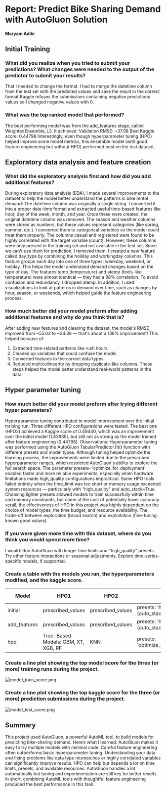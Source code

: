 # Report: Predict Bike Sharing Demand with AutoGluon Solution
#### Maryam Adibi

## Initial Training
### What did you realize when you tried to submit your predictions? What changes were needed to the output of the predictor to submit your results?
That I needed to change the format. I had to merge the datetime column from the test set with the predicted values and save the result in the correct format.Kaggle refuses the submissions containing negative predictions values so I changed negative values with 0. 

### What was the top ranked model that performed?
The best performing model was from the add_features stage, called WeightedEnsemble_L3. It achieved:
Validation RMSE: ~37.98
Best Kaggle score: 0.44798
Interestingly, even though hyperparameter tuning (HPO) helped improve some model metrics, this ensemble model (with good feature engineering but without HPO) performed best on the test dataset.

## Exploratory data analysis and feature creation
### What did the exploratory analysis find and how did you add additional features?
During exploratory data analysis (EDA), I made several improvements to the dataset to help the model better understand the patterns in bike rental demand:
The datetime column was originally a single string. I converted it into a proper date-time format and extracted useful time-based features like hour, day of the week, month, and year. Once these were created, the original datetime column was removed.
The season and weather columns were stored as numbers, but these values represent categories (like spring, summer, etc.). I converted them to categorical variables so the model could treat them properly.
The columns casual and registered were found to be highly correlated with the target variable (count). However, these columns were only present in the training set and not available in the test set. Since we can't use them for prediction, I removed them.
I created a new feature called day_type by combining the holiday and workingday columns. This feature groups each day into one of three types: weekday, weekend, or holiday. This helps the model understand demand changes based on the type of day.
The features temp (temperature) and atemp (feels-like temperature) were almost identical — they had a 98% correlation. To avoid confusion and redundancy, I dropped atemp.
In addition, I used visualizations to look at patterns in demand over time, such as changes by hour, season, or weekends, which helped guide the feature engineering process.

### How much better did your model preform after adding additional features and why do you think that is?
After adding new features and cleaning the dataset, the model's RMSE improved from ~55.03 to ~34.38 — that's about a 138% improvement!
This helped because of:
1. Extracted time-related patterns like rush hours.
2. Cleaned up variables that could confuse the model.
3. Converted features to the correct data types.
4. Reduced multicollinearity by dropping duplicate-like columns.
These steps helped the model better understand real-world patterns in the data.

## Hyper parameter tuning
### How much better did your model preform after trying different hyper parameters?
Hyperparameter tuning contributed to model improvement over the initial training run. Three different HPO configurations were tested. The best one (HPO2) achieved a Kaggle score of 0.49440, which was an improvement over the initial model (1.83835), but still not as strong as the model trained after feature engineering (0.44798).
Observations:
Hyperparameter tuning was performed using the AutoGluon TabularPredictor.fit() function with different presets and model types.
Although tuning helped optimize the learning process, the improvements were limited due to the prescribed hyperparameter ranges, which restricted AutoGluon's ability to explore the full search space.
The parameter presets='optimize_for_deployment' enabled faster and more reliable experiments, especially when hardware limitations made high_quality configurations impractical.
Some HPO trials failed entirely when the time_limit was too short or memory usage exceeded system resources — particularly with "high_quality" and auto_stack=True.
Choosing lighter presets allowed models to train successfully within time and memory constraints, but came at the cost of potentially lower accuracy.
verall, the effectiveness of HPO in this project was highly dependent on the choice of model types, the time budget, and resource availability.
The trade-off between exploration (broad search) and exploitation (fine-tuning known good values) 

### If you were given more time with this dataset, where do you think you would spend more time?
I would:
Run AutoGluon with longer time limits and "high_quality" presets.
Try other feature interactions or seasonal adjustments.
Explore time-series-specific models, if supported.

### Create a table with the models you ran, the hyperparameters modified, and the kaggle score.
| Model         | HPO1                                | HPO2               | HPO3                                        | Kaggle Score |
| ------------- | ----------------------------------- | ------------------ | ------------------------------------------- | ------------ |
| initial       | prescribed\_values                  | prescribed\_values | presets: 'high\_quality' (auto\_stack=True) | 1.83835      |
| add\_features | prescribed\_values                  | prescribed\_values | presets: 'high\_quality' (auto\_stack=True) | 0.44798      |
| hpo           | Tree-Based Models: GBM, XT, XGB, RF | KNN                | presets: 'optimize\_for\_deployment'        | 0.49440      |


### Create a line plot showing the top model score for the three (or more) training runs during the project.

![model_train_score.png](img/Figure_1.png)

### Create a line plot showing the top kaggle score for the three (or more) prediction submissions during the project.


![model_test_score.png](img/Figure_2.png)

## Summary
This project used AutoGluon, a powerful AutoML tool, to build models for predicting bike-sharing demand. Here’s what I learned:
AutoGluon makes it easy to try multiple models with minimal code.
Careful feature engineering often outperforms basic hyperparameter tuning.
Understanding your data and fixing problems like data type mismatches or highly correlated variables can significantly improve results.
HPO can help but depends a lot on time limits, presets, and available resources.
AutoGluon handles a lot automatically but tuning and experimentation are still key for better results.
In short, combining AutoML tools with thoughtful feature engineering produced the best performance in this task.

